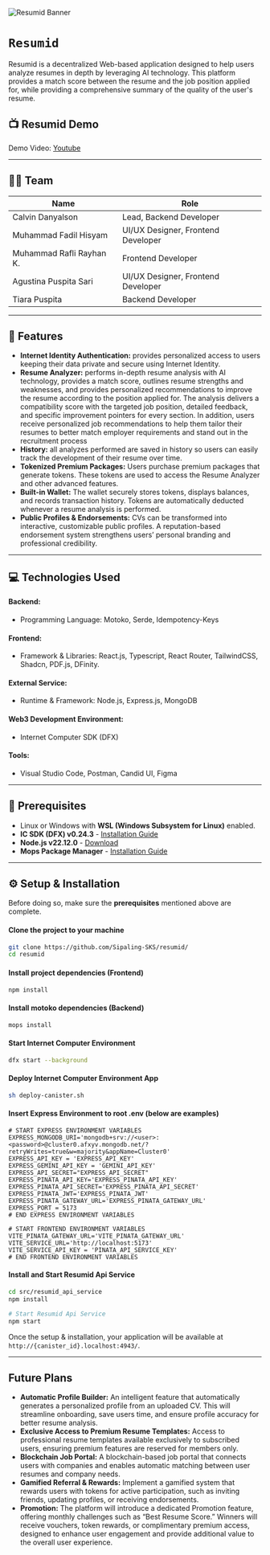 ![Resumid Banner](https://i.imgur.com/QY2W9Jn.png)

# `Resumid`

Resumid is a decentralized Web-based application designed to help users analyze resumes in depth by leveraging AI technology. This platform provides a match score between the resume and the job position applied for, while providing a comprehensive summary of the quality of the user's resume. 

## 📺 Resumid Demo
Demo Video: [Youtube](https://youtu.be/HEiYWsDFzQ8)

---

## 🧑‍💻 Team

| **Name** | **Role** |
|---|---|
| Calvin Danyalson | Lead, Backend Developer |
| Muhammad Fadil Hisyam | UI/UX Designer, Frontend Developer |
| Muhammad Rafli Rayhan K. | Frontend Developer |
| Agustina Puspita Sari | UI/UX Designer, Frontend Developer |
| Tiara Puspita | Backend Developer |

---

## 🚀 Features

- **Internet Identity Authentication:** provides personalized access to users keeping their data private and secure using Internet Identity.
- **Resume Analyzer:** performs in-depth resume analysis with AI technology, provides a match score, outlines resume strengths and weaknesses, and provides personalized recommendations to improve the resume according to the position applied for. The analysis delivers a compatibility score with the targeted job position, detailed feedback, and specific improvement pointers for every section. In addition, users receive personalized job recommendations to help them tailor their resumes to better match employer requirements and stand out in the recruitment process
- **History:** all analyzes performed are saved in history so users can easily track the development of their resume over time.
- **Tokenized Premium Packages:** Users purchase premium packages that generate tokens. These tokens are used to access the Resume Analyzer and other advanced features.
- **Built-in Wallet:** The wallet securely stores tokens, displays balances, and records transaction history. Tokens are automatically deducted whenever a resume analysis is performed.
- **Public Profiles & Endorsements:** CVs can be transformed into interactive, customizable public profiles. A reputation-based endorsement system strengthens users’ personal branding and professional credibility.


---

## 💻 Technologies Used

#### Backend:
- Programming Language: Motoko, Serde, Idempotency-Keys
#### Frontend:
- Framework & Libraries: React.js, Typescript, React Router, TailwindCSS, Shadcn, PDF.js, DFinity.
#### External Service:
- Runtime & Framework: Node.js, Express.js, MongoDB
#### Web3 Development Environment: 
- Internet Computer SDK (DFX)
#### Tools:
- Visual Studio Code, Postman, Candid UI, Figma

---

## 🔧 Prerequisites

- Linux or Windows with **WSL (Windows Subsystem for Linux)** enabled.
- **IC SDK (DFX) v0.24.3** - [Installation Guide](https://internetcomputer.org/docs/current/developer-docs/getting-started/install)
- **Node.js v22.12.0** - [Download](https://nodejs.org/)
- **Mops Package Manager** - [Installation Guide](https://docs.mops.one/quick-start)

---

## ⚙️ Setup & Installation

Before doing so, make sure the **prerequisites** mentioned above are complete.

#### Clone the project to your machine
```bash
git clone https://github.com/Sipaling-SKS/resumid/
cd resumid
```

#### Install project dependencies (Frontend)
```bash
npm install
```

#### Install motoko dependencies (Backend)
```bash
mops install
```

#### Start Internet Computer Environment
```bash
dfx start --background
```

#### Deploy Internet Computer Environment App
```bash
sh deploy-canister.sh
```

#### Insert Express Environment to root .env (below are examples)
```env
# START EXPRESS ENVIRONMENT VARIABLES
EXPRESS_MONGODB_URI='mongodb+srv://<user>:<password>@cluster0.afxyv.mongodb.net/?retryWrites=true&w=majority&appName=Cluster0'
EXPRESS_API_KEY = 'EXPRESS_API_KEY'
EXPRESS_GEMINI_API_KEY = 'GEMINI_API_KEY'
EXPRESS_API_SECRET="EXPRESS_API_SECRET"
EXPRESS_PINATA_API_KEY='EXPRESS_PINATA_API_KEY'
EXPRESS_PINATA_API_SECRET='EXPRESS_PINATA_API_SECRET'
EXPRESS_PINATA_JWT='EXPRESS_PINATA_JWT'
EXPRESS_PINATA_GATEWAY_URL='EXPRESS_PINATA_GATEWAY_URL'
EXPRESS_PORT = 5173
# END EXPRESS ENVIRONMENT VARIABLES

# START FRONTEND ENVIRONMENT VARIABLES
VITE_PINATA_GATEWAY_URL='VITE_PINATA_GATEWAY_URL'
VITE_SERVICE_URL='http://localhost:5173'
VITE_SERVICE_API_KEY = 'PINATA_API_SERVICE_KEY'
# END FRONTEND ENVIRONMENT VARIABLES
```

#### Install and Start Resumid Api Service
```bash
cd src/resumid_api_service
npm install

# Start Resumid Api Service
npm start
```

Once the setup & installation, your application will be available at `http://{canister_id}.localhost:4943/`.

---

## Future Plans
- **Automatic Profile Builder:** An intelligent feature that automatically generates a personalized profile from an uploaded CV. This will streamline onboarding, save users time, and ensure profile accuracy for better resume analysis.
- **Exclusive Access to Premium Resume Templates:** Access to professional resume templates available exclusively to subscribed users, ensuring premium features are reserved for members only.
- **Blockchain Job Portal:** A blockchain-based job portal that connects users with companies and enables automatic matching between user resumes and company needs.
- **Gamified Referral & Rewards:**  Implement a gamified system that rewards users with tokens for active participation, such as inviting friends, updating profiles, or receiving endorsements.
- **Promotion:** The platform will introduce a dedicated Promotion feature, offering monthly challenges such as “Best Resume Score.” Winners will receive vouchers, token rewards, or complimentary premium access, designed to enhance user engagement and provide additional value to the overall user experience.
